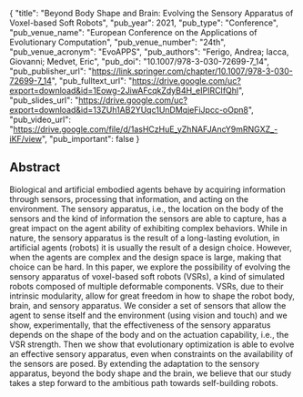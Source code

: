 {
  "title": "Beyond Body Shape and Brain: Evolving the Sensory Apparatus of Voxel-based Soft Robots",
  "pub_year": 2021,
  "pub_type": "Conference",
  "pub_venue_name": "European Conference on the Applications of Evolutionary Computation",
  "pub_venue_number": "24th",
  "pub_venue_acronym": "EvoAPPS",
  "pub_authors": "Ferigo, Andrea; Iacca, Giovanni; Medvet, Eric",
  "pub_doi": "10.1007/978-3-030-72699-7_14",
  "pub_publisher_url": "https://link.springer.com/chapter/10.1007/978-3-030-72699-7_14",
  "pub_fulltext_url": "https://drive.google.com/uc?export=download&id=1Eowg-2JiwAFcqkZdyB4H_eIPIRCIfQhl",
  "pub_slides_url": "https://drive.google.com/uc?export=download&id=13ZUh1AB2YUqc1UnDMqjeFiJpcc-oOpn8",
  "pub_video_url": "https://drive.google.com/file/d/1asHCzHuE_yZhNAFJAncY9mRNGXZ_-iKF/view",
  "pub_important": false
}

## Abstract
Biological and artificial embodied agents behave by acquiring information through sensors, processing that information, and acting on the environment. The sensory apparatus, i.e., the location on the body of the sensors and the kind of information the sensors are able to capture, has a great impact on the agent ability of exhibiting complex behaviors. While in nature, the sensory apparatus is the result of a long-lasting evolution, in artificial agents (robots) it is usually the result of a design choice. However, when the agents are complex and the design space is large, making that choice can be hard. In this paper, we explore the possibility of evolving the sensory apparatus of voxel-based soft robots (VSRs), a kind of simulated robots composed of multiple deformable components. VSRs, due to their intrinsic modularity, allow for great freedom in how to shape the robot body, brain, and sensory apparatus. We consider a set of sensors that allow the agent to sense itself and the environment (using vision and touch) and we show, experimentally, that the effectiveness of the sensory apparatus depends on the shape of the body and on the actuation capability, i.e., the VSR strength. Then we show that evolutionary optimization is able to evolve an effective sensory apparatus, even when constraints on the availability of the sensors are posed. By extending the adaptation to the sensory apparatus, beyond the body shape and the brain, we believe that our study takes a step forward to the ambitious path towards self-building robots.
